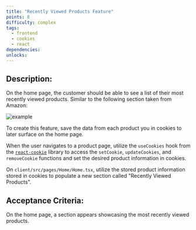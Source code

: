 ```yaml
---
title: "Recently Viewed Products Feature"
points: 8
difficulty: complex
tags:
  - frontend
  - cookies
  - react
dependencies:
unlocks:
---
```


## Description:

On the home page, the customer should be able to see a list of their most recently viewed products. Similar to the following section taken from Amazon:

![example](https://i.imgur.com/nGYToY7.png)

To create this feature, save the data from each product you in cookies to later surface on the home page.

When the user navigates to a product page, utilize the `useCookies` hook from the [`react-cookie`](https://www.npmjs.com/package/react-cookie) library to access the `setCookie`, `updateCookies`, and `removeCookie` functions and set the desired product information in cookies.

On `client/src/pages/Home/Home.tsx`, utilize the stored product information stored in cookies to populate a new section called "Recently Viewed Products".

## Acceptance Criteria:

On the home page, a section appears showcasing the most recently viewed products.
